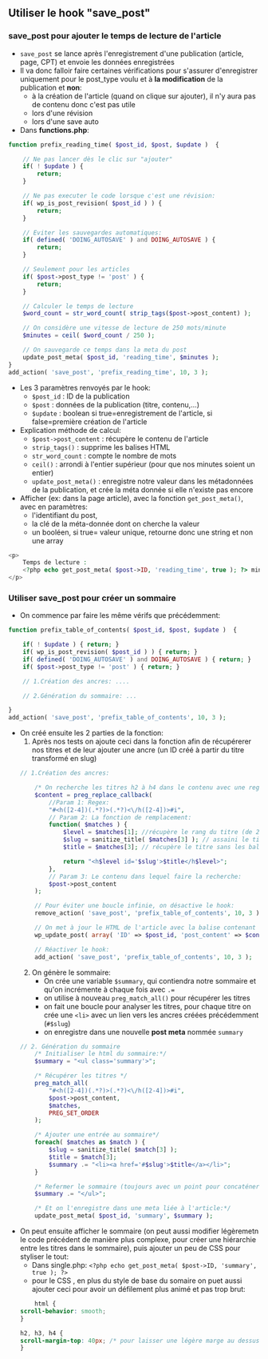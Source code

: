 ## Utiliser le hook "save_post"
### save_post pour ajouter le temps de lecture de l'article
+ ``save_post`` se lance après l'enregistrement d'une publication (article, page, CPT) et envoie les données enregistrées
+ Il va donc falloir faire certaines vérifications pour s'assurer d'enregistrer uniquement pour le post_type voulu et à **la modification** de la publication et **non**:
    - à la création de l'article (quand on clique sur ajouter), il n'y aura pas de contenu donc c'est pas utile
    - lors d'une révision
    - lors d'une save auto
+ Dans **functions.php**:
```php
function prefix_reading_time( $post_id, $post, $update )  {

	// Ne pas lancer dès le clic sur "ajouter"
	if( ! $update ) {
    	return;
	}

	// Ne pas executer le code lorsque c'est une révision:
	if( wp_is_post_revision( $post_id ) ) {
		return;
	}

	// Eviter les sauvegardes automatiques:
	if( defined( 'DOING_AUTOSAVE' ) and DOING_AUTOSAVE ) {
		return;
	}

	// Seulement pour les articles
	if( $post->post_type != 'post' ) {
    	return;
	}

	// Calculer le temps de lecture
    $word_count = str_word_count( strip_tags($post->post_content) );

    // On considère une vitesse de lecture de 250 mots/minute
    $minutes = ceil( $word_count / 250 );

    // On sauvegarde ce temps dans la meta du post
    update_post_meta( $post_id, 'reading_time', $minutes );
}
add_action( 'save_post', 'prefix_reading_time', 10, 3 );
```

+ Les 3 paramètres renvoyés par le hook:
    - ``$post_id`` : ID de la publication
    - ``$post`` : données de la publication (titre, contenu,...)
    - ``$update`` : boolean si true=enregistrement de l'article, si false=première création de l'article
+ Explication méthode de calcul:
    - ``$post->post_content`` : récupère le contenu de l'article
    - ``strip_tags()`` : supprime les balises HTML
    - ``str_word_count`` : compte le nombre de mots
    - ``ceil()`` : arrondi à l'entier supérieur (pour que nos minutes soient un entier)
    - ``update_post_meta()`` : enregistre notre valeur dans les métadonnées de la publication, et crée la méta donnée si elle n'existe pas encore
+ Afficher (ex: dans la page article), avec la fonction ``get_post_meta()``, avec en paramètres: 
    - l'identifiant du post,
    - la clé de la méta-donnée dont on cherche la valeur
    - un booléen, si true= valeur unique, retourne donc une string et non une array
```php
<p> 
    Temps de lecture : 
    <?php echo get_post_meta( $post->ID, 'reading_time', true ); ?> minutes
</p>
```

### Utiliser save_post pour créer un sommaire
+ On commence par faire les même vérifs que précédemment:
```php
function prefix_table_of_contents( $post_id, $post, $update )  {

	if( ! $update ) { return; }
	if( wp_is_post_revision( $post_id ) ) { return; }
	if( defined( 'DOING_AUTOSAVE' ) and DOING_AUTOSAVE ) { return; }
	if( $post->post_type != 'post' ) { return; }

	// 1.Création des ancres: ....

    // 2.Génération du sommaire: ...

}
add_action( 'save_post', 'prefix_table_of_contents', 10, 3 );
```
+ On créé ensuite les 2 parties de la fonction:
    1. Après nos tests on ajoute ceci dans la fonction afin de récupérerer nos titres et de leur ajouter une ancre (un ID créé à partir du titre transformé en slug)
    ```php
    // 1.Création des ancres:

        /* On recherche les titres h2 à h4 dans le contenu avec une regex, et des parenthèses capturantes et l'option "i" pour ignorer la casse, (.*?): n'importe quel contenu (permet de détecter les classes): */
        $content = preg_replace_callback(
            //Param 1: Regex: 
            "#<h([2-4])(.*?)>(.*?)<\/h([2-4])>#i",
            // Param 2: La fonction de remplacement:
            function( $matches ) { 
                $level = $matches[1]; //récupère le rang du titre (de 2 à 4)
                $slug = sanitize_title( $matches[3] ); // assaini le titre pour créer un slug ppour l'ID
                $title = $matches[3]; // récupère le titre sans les balises

                return "<h$level id='$slug'>$title</h$level>";
            }, 
            // Param 3: Le contenu dans lequel faire la recherche:
            $post->post_content 
        );

        // Pour éviter une boucle infinie, on désactive le hook:
        remove_action( 'save_post', 'prefix_table_of_contents', 10, 3 );

        // On met à jour le HTML de l'article avec la balise contenant l'id:
        wp_update_post( array( 'ID' => $post_id, 'post_content' => $content ) );

        // Réactiver le hook:
        add_action( 'save_post', 'prefix_table_of_contents', 10, 3 );
    ```
    2. On génère le sommaire:
        - On crée une variable ``$summary``, qui contiendra notre sommaire et qu'on incrémente à chaque fois avec ``.=``
        - on utilise à nouveau ``preg_match_all()`` pour récupérer les titres
        - on fait une boucle pour analyser les titres, pour chaque titre on crée une ``<li>`` avec un lien vers les ancres créées précédemment (``#$slug``)
        - on enregistre dans une nouvelle **post meta** nommée ``summary``
    ```php
    // 2. Génération du sommaire
        /* Initialiser le html du sommaire:*/
        $summary = "<ul class='summary'>";

        /* Récupérer les titres */
        preg_match_all(
            "#<h([2-4])(.*?)>(.*?)<\/h([2-4])>#i",
            $post->post_content,
            $matches,
            PREG_SET_ORDER
        );

        /* Ajouter une entrée au sommaire*/
        foreach( $matches as $match ) {
            $slug = sanitize_title( $match[3] );
            $title = $match[3];
            $summary .= "<li><a href='#$slug'>$title</a></li>";
        }
    
        /* Refermer le sommaire (toujours avec un point pour concaténer et ne pas écraser la variable):*/
        $summary .= "</ul>";

        /* Et on l'enregistre dans une meta liée à l'article:*/
        update_post_meta( $post_id, 'summary', $summary );
    ```
+ On peut ensuite afficher le sommaire (on peut aussi modifier légèremetn le code précédent de manière plus complexe, pour créer une hiérarchie entre les titres dans le sommaire), puis ajouter un peu de CSS pour styliser le tout:
    - Dans single.php: ``<?php echo get_post_meta( $post->ID, 'summary', true ); ?>``
    - pour le CSS , en plus du style de base du somaire on puet aussi ajouter ceci pour avoir un défilement plus animé et pas trop brut:
    ```css
        html {
    scroll-behavior: smooth;
    }

    h2, h3, h4 {
    scroll-margin-top: 40px; /* pour laisser une légère marge au dessus quand le scroll est terminé*/
    }
    ```
